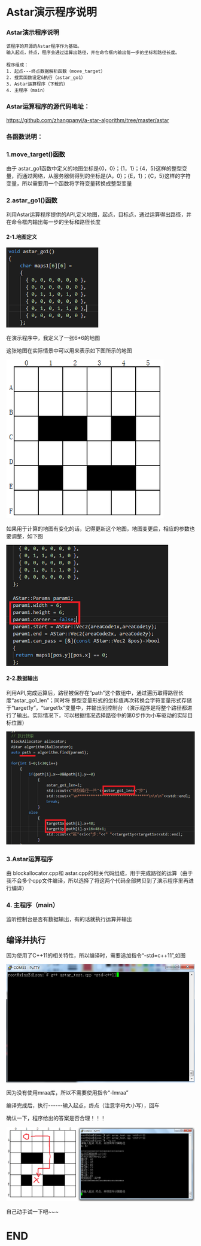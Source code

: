 ﻿# Astar演示程序说明

### Astar演示程序说明
    该程序的开源的Astar程序作为基础。
    输入起点，终点，程序会通过运算出路径，并在命令框内输出每一步的坐标和路径长度。

    程序组成：
    1. 起点---终点数据解析函数（move_target）
    2. 搜索函数设定&执行（astar_go1）
    3. Astar运算程序（下载的）
    4. 主程序（main）

### Astar运算程序的源代码地址：

https://github.com/zhangpanyi/a-star-algorithm/tree/master/astar

### 各函数说明：
### 1.move_target()函数 

 由于 astar_go1函数中定义的地图坐标是{0，0}；{1，1}；{4，5}这样的整型变量，而通过网络，从服务器侧得到的坐标是{A，0}；{E，1}；{C，5}这样的字符变量，所以需要用一个函数将字符变量转换成整型变量


### 2.astar_go1()函数

利用Astar运算程序提供的API,定义地图，起点，目标点，通过运算得出路径，并在命令框内输出每一步的坐标和路径长度

#### 2-1.地图定义

![](https://github.com/LP-ming/Edison_yokohamatire/blob/master/%E5%AD%A6%E4%B9%A0%E8%B5%84%E6%96%99/resource/ax_1.png?raw=true)

在演示程序中，我定义了一张6*6的地图

这张地图在实际情景中可以用来表示如下图所示的地图

![](https://github.com/LP-ming/Edison_yokohamatire/blob/master/%E5%AD%A6%E4%B9%A0%E8%B5%84%E6%96%99/resource/ax_2.png?raw=true)

如果用于计算的地图有变化的话，记得更新这个地图，地图变更后，相应的参数也要调整，如下图

![](https://github.com/LP-ming/Edison_yokohamatire/blob/master/%E5%AD%A6%E4%B9%A0%E8%B5%84%E6%96%99/resource/ax_3.png?raw=true)

#### 2-2.数据输出

利用API,完成运算后，路径被保存在“path”这个数组中，通过遍历取得路径长度“astar_go1_len”；同时将
整型变量形式的坐标值再次转换会字符变量形式存储于“target1y”，“target1x”变量中，并输出到控制台
（演示程序是将整个路径都进行了输出。实际情况下，可以根据情况选择路径中的第0步作为小车驱动的实际目标位置）

![](https://github.com/LP-ming/Edison_yokohamatire/blob/master/%E5%AD%A6%E4%B9%A0%E8%B5%84%E6%96%99/resource/ax_4.png?raw=true)

### 3.Astar运算程序

由 blockallocator.cpp和 astar.cpp的相关代码组成，用于完成路径的运算（由于我不会多个cpp文件编译，所以选择了将这两个代码全部拷贝到了演示程序里再进行编译） 

### 4. 主程序（main）

监听控制台是否有数据输出，有的话就执行运算并输出


## 编译并执行

因为使用了C++11的相关特性，所以编译时，需要追加指令“-std=c++11”,如图

![](https://github.com/LP-ming/Edison_yokohamatire/blob/master/%E5%AD%A6%E4%B9%A0%E8%B5%84%E6%96%99/resource/ax_5.png?raw=true)

因为没有使用mraa库，所以不需要使用指令“-lmraa”

编译完成后，执行------输入起点，终点（注意字母大小写），回车

确认一下，程序给出的答案是否合理！！！

![](https://github.com/LP-ming/Edison_yokohamatire/blob/master/%E5%AD%A6%E4%B9%A0%E8%B5%84%E6%96%99/resource/ax_6.png?raw=true)

自己动手试一下吧~~~

# END


